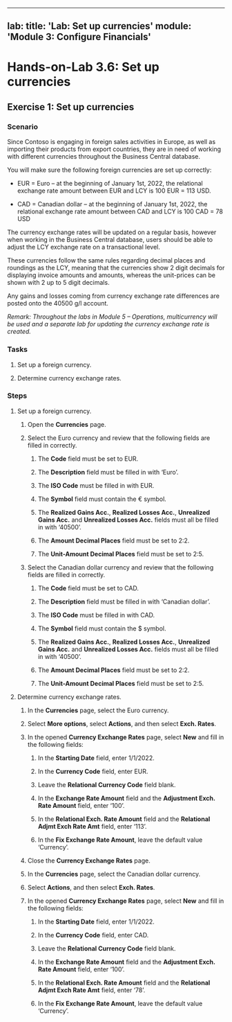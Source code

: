 
---
lab:
    title: 'Lab: Set up currencies'
    module: 'Module 3: Configure Financials'
---

Hands-on-Lab 3.6: Set up currencies
===================================

Exercise 1: Set up currencies
-----------------------------

### Scenario

Since Contoso is engaging in foreign sales activities in Europe, as well as
importing their products from export countries, they are in need of working with
different currencies throughout the Business Central database.

You will make sure the following foreign currencies are set up correctly:

-   EUR = Euro – at the beginning of January 1st, 2022, the relational exchange
    rate amount between EUR and LCY is 100 EUR = 113 USD.

-   CAD = Canadian dollar – at the beginning of January 1st, 2022, the
    relational exchange rate amount between CAD and LCY is 100 CAD = 78 USD

The currency exchange rates will be updated on a regular basis, however when
working in the Business Central database, users should be able to adjust the LCY
exchange rate on a transactional level.

These currencies follow the same rules regarding decimal places and roundings as
the LCY, meaning that the currencies show 2 digit decimals for displaying
invoice amounts and amounts, whereas the unit-prices can be shown with 2 up to 5
digit decimals.

Any gains and losses coming from currency exchange rate differences are posted
onto the 40500 g/l account.

*Remark: Throughout the labs in Module 5 – Operations, multicurrency will be
used and a separate lab for updating the currency exchange rate is created.*

### Tasks

1.  Set up a foreign currency.

2.  Determine currency exchange rates.

### Steps

1.  Set up a foreign currency.

    1.  Open the **Currencies** page.

    2.  Select the Euro currency and review that the following fields are filled
        in correctly.

        1.  The **Code** field must be set to EUR.

        2.  The **Description** field must be filled in with ‘Euro’.

        3.  The **ISO Code** must be filled in with EUR.

        4.  The **Symbol** field must contain the € symbol.

        5.  The **Realized Gains Acc.**, **Realized Losses Acc.**, **Unrealized
            Gains Acc.** and **Unrealized Losses Acc.** fields must all be
            filled in with ‘40500’.

        6.  The **Amount Decimal Places** field must be set to 2:2.

        7.  The **Unit-Amount Decimal Places** field must be set to 2:5.

    3.  Select the Canadian dollar currency and review that the following fields
        are filled in correctly.

        1.  The **Code** field must be set to CAD.

        2.  The **Description** field must be filled in with ‘Canadian dollar’.

        3.  The **ISO Code** must be filled in with CAD.

        4.  The **Symbol** field must contain the \$ symbol.

        5.  The **Realized Gains Acc.**, **Realized Losses Acc.**, **Unrealized
            Gains Acc.** and **Unrealized Losses Acc.** fields must all be
            filled in with ‘40500’.

        6.  The **Amount Decimal Places** field must be set to 2:2.

        7.  The **Unit-Amount Decimal Places** field must be set to 2:5.

2.  Determine currency exchange rates.

    1.  In the **Currencies** page, select the Euro currency.
    
    2. Select **More options**, select **Actions**, and then select **Exch. Rates**.

    3.  In the opened **Currency Exchange Rates** page, select **New** and fill
        in the following fields:

        1.  In the **Starting Date** field, enter 1/1/2022.

        2.  In the **Currency Code** field, enter EUR.

        3.  Leave the **Relational Currency Code** field blank.

        4.  In the **Exchange Rate Amount** field and the **Adjustment Exch.
            Rate Amount** field, enter ‘100’.

        5.  In the **Relational Exch. Rate Amount** field and the **Relational
            Adjmt Exch Rate Amt** field, enter ‘113’.

        6.  In the **Fix Exchange Rate Amount**, leave the default value
            ‘Currency’.

    4.  Close the **Currency Exchange Rates** page.

    5.  In the **Currencies** page, select the Canadian dollar currency.

    6.  Select **Actions**, and then select **Exch. Rates**.

    7.  In the opened **Currency Exchange Rates** page, select **New** and fill
        in the following fields:

        1.  In the **Starting Date** field, enter 1/1/2022.

        2.  In the **Currency Code** field, enter CAD.

        3.  Leave the **Relational Currency Code** field blank.

        4.  In the **Exchange Rate Amount** field and the **Adjustment Exch.
            Rate Amount** field, enter ‘100’.

        5.  In the **Relational Exch. Rate Amount** field and the **Relational
            Adjmt Exch Rate Amt** field, enter ‘78’.

        6.  In the **Fix Exchange Rate Amount**, leave the default value
            ‘Currency’.
